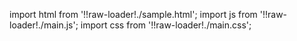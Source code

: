 import html from '!!raw-loader!./sample.html';
import js from '!!raw-loader!./main.js';
import css from '!!raw-loader!./main.css';

<Editor html={html} js={js} css={css} />
